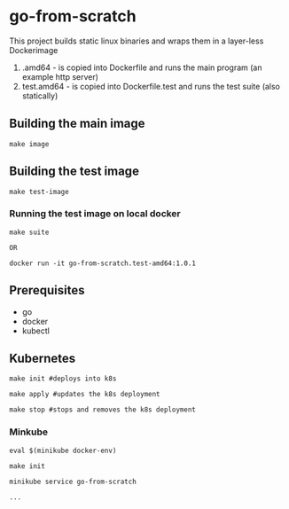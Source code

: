 # go-from-scratch

This project builds static linux binaries and wraps them in a layer-less Dockerimage 

1. .amd64 - is copied into Dockerfile and runs the main program (an example http server)
2. test.amd64 - is copied into Dockerfile.test and runs the test suite (also statically)

## Building the main image

    make image

## Building the test image

    make test-image
    
### Running the test image on local docker

    make suite
    
    OR

    docker run -it go-from-scratch.test-amd64:1.0.1

## Prerequisites
- go
- docker
- kubectl

## Kubernetes

	make init #deploys into k8s
	
	make apply #updates the k8s deployment
	
	make stop #stops and removes the k8s deployment
	
### Minkube

    eval $(minikube docker-env)
    
    make init 
    
    minikube service go-from-scratch

    ...
    
	

	
